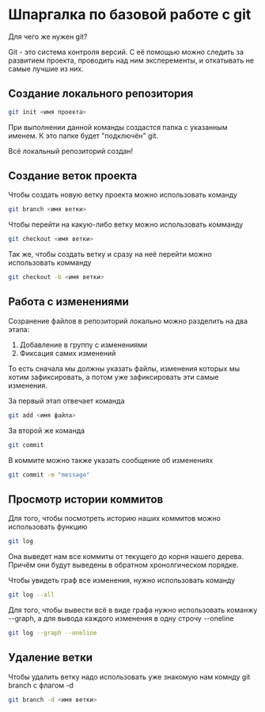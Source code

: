 # Шпаргалка по базовой работе с git
Для чего же нужен git?

Git - это система контроля версий. С её помощью можно следить за развитием проекта, проводить над ним эксперементы, и откатывать не самые лучшие из них.
## Создание локального репозитория

``` bash
git init <имя проекта>
```
При выполнении данной команды создастся папка с указанным именем.
К это папке будет "подключён" git.

Всё локальный репозиторий создан!
## Создание веток проекта
Чтобы создать новую ветку проекта можно использовать команду
```bash
git branch <имя ветки>
```
Чтобы перейти на какую-либо ветку можно использовать комманду
```bash
git checkout <имя ветки>
```
Так же, чтобы создать ветку и сразу на неё перейти можно использовать комманду 
```bash
git checkout -b <имя ветки>
```
## Работа с изменениями
Созранение файлов в репозиторий локально можно разделить на два этапа:
1. Добавление в группу с изменениями
2. Фиксация самих изменений

То есть сначала мы должны указать файлы, изменения которых мы хотим зафиксировать, а потом уже зафиксировать эти самые изменения.

За первый этап отвечает команда

``` bash
git add <имя файла>
```
За второй же команда 
```bash
git commit
```
В коммите можно также указать сообщение об изменениях
```bash
git commit -m "message"
```

## Просмотр истории коммитов
Для того, чтобы посмотреть историю наших коммитов можно использовать функцию
```bash
git log
```
Она выведет нам все коммиты от текущего до корня нашего дерева.
Причём они будут выведены в обратном хронолгическом порядке.

Чтобы увидеть граф все изменения, нужно использовать команду
``` bash
git log --all
```
Для того, чтобы вывести всё в виде графа нужно использовать команжу --graph, а для вывода каждого изменения в одну строчу --oneline
``` bash
git log --graph --oneline
```

## Удаление ветки
Чтобы удалить ветку надо использовать уже знакомую нам комнду git branch с флагом -d
``` bash
git branch -d <имя ветки>
```
<!-- Допустим создали файл hilarious_jokes.txt, в нём мы храним все известные нам анекдоты в строгом порядке, для лучшего эффекта чередуя невероятно смешные шутки с историями про медведя и горящую машину -->
